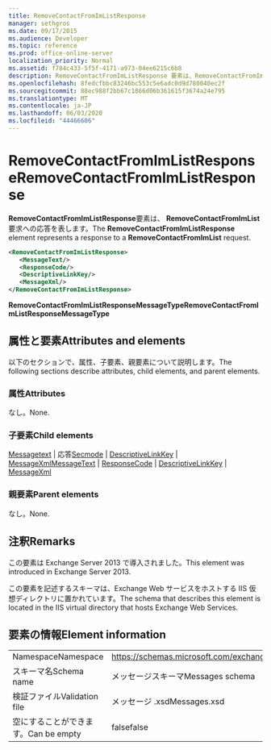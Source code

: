 ```yaml
---
title: RemoveContactFromImListResponse
manager: sethgros
ms.date: 09/17/2015
ms.audience: Developer
ms.topic: reference
ms.prod: office-online-server
localization_priority: Normal
ms.assetid: f784c433-5f5f-4171-a973-04ee6215c6b8
description: RemoveContactFromImListResponse 要素は、RemoveContactFromImList 要求への応答を表します。
ms.openlocfilehash: 8fedcfbbc83246bc553c5e6adc0d9d780040ec2f
ms.sourcegitcommit: 88ec988f2bb67c1866d06b361615f3674a24e795
ms.translationtype: MT
ms.contentlocale: ja-JP
ms.lasthandoff: 06/03/2020
ms.locfileid: "44466606"
---
```

# <a name="removecontactfromimlistresponse"></a><span data-ttu-id="e49b3-103">RemoveContactFromImListResponse</span><span class="sxs-lookup"><span data-stu-id="e49b3-103">RemoveContactFromImListResponse</span></span>

<span data-ttu-id="e49b3-104">**RemoveContactFromImListResponse**要素は、 **RemoveContactFromImList**要求への応答を表します。</span><span class="sxs-lookup"><span data-stu-id="e49b3-104">The **RemoveContactFromImListResponse** element represents a response to a **RemoveContactFromImList** request.</span></span> 
  
```XML
<RemoveContactFromImListResponse>
   <MessageText/>
   <ResponseCode/>
   <DescriptiveLinkKey/>
   <MessageXml/>
</RemoveContactFromImListResponse>
```

 <span data-ttu-id="e49b3-105">**RemoveContactFromImListResponseMessageType**</span><span class="sxs-lookup"><span data-stu-id="e49b3-105">**RemoveContactFromImListResponseMessageType**</span></span>
## <a name="attributes-and-elements"></a><span data-ttu-id="e49b3-106">属性と要素</span><span class="sxs-lookup"><span data-stu-id="e49b3-106">Attributes and elements</span></span>

<span data-ttu-id="e49b3-107">以下のセクションで、属性、子要素、親要素について説明します。</span><span class="sxs-lookup"><span data-stu-id="e49b3-107">The following sections describe attributes, child elements, and parent elements.</span></span>
  
### <a name="attributes"></a><span data-ttu-id="e49b3-108">属性</span><span class="sxs-lookup"><span data-stu-id="e49b3-108">Attributes</span></span>

<span data-ttu-id="e49b3-109">なし。</span><span class="sxs-lookup"><span data-stu-id="e49b3-109">None.</span></span>
  
### <a name="child-elements"></a><span data-ttu-id="e49b3-110">子要素</span><span class="sxs-lookup"><span data-stu-id="e49b3-110">Child elements</span></span>

<span data-ttu-id="e49b3-111">[Messagetext](messagetext.md)  | 応答[Secmode](responsecode.md)  | [DescriptiveLinkKey](descriptivelinkkey.md)  | [MessageXml](messagexml.md)</span><span class="sxs-lookup"><span data-stu-id="e49b3-111">[MessageText](messagetext.md) | [ResponseCode](responsecode.md) | [DescriptiveLinkKey](descriptivelinkkey.md) | [MessageXml](messagexml.md)</span></span>
  
### <a name="parent-elements"></a><span data-ttu-id="e49b3-112">親要素</span><span class="sxs-lookup"><span data-stu-id="e49b3-112">Parent elements</span></span>

<span data-ttu-id="e49b3-113">なし。</span><span class="sxs-lookup"><span data-stu-id="e49b3-113">None.</span></span>
  
## <a name="remarks"></a><span data-ttu-id="e49b3-114">注釈</span><span class="sxs-lookup"><span data-stu-id="e49b3-114">Remarks</span></span>

<span data-ttu-id="e49b3-115">この要素は Exchange Server 2013 で導入されました。</span><span class="sxs-lookup"><span data-stu-id="e49b3-115">This element was introduced in Exchange Server 2013.</span></span>
  
<span data-ttu-id="e49b3-116">この要素を記述するスキーマは、Exchange Web サービスをホストする IIS 仮想ディレクトリに置かれています。</span><span class="sxs-lookup"><span data-stu-id="e49b3-116">The schema that describes this element is located in the IIS virtual directory that hosts Exchange Web Services.</span></span>
  
## <a name="element-information"></a><span data-ttu-id="e49b3-117">要素の情報</span><span class="sxs-lookup"><span data-stu-id="e49b3-117">Element information</span></span>

|||
|:-----|:-----|
|<span data-ttu-id="e49b3-118">Namespace</span><span class="sxs-lookup"><span data-stu-id="e49b3-118">Namespace</span></span>  <br/> |https://schemas.microsoft.com/exchange/services/2006/messages  <br/> |
|<span data-ttu-id="e49b3-119">スキーマ名</span><span class="sxs-lookup"><span data-stu-id="e49b3-119">Schema name</span></span>  <br/> |<span data-ttu-id="e49b3-120">メッセージスキーマ</span><span class="sxs-lookup"><span data-stu-id="e49b3-120">Messages schema</span></span>  <br/> |
|<span data-ttu-id="e49b3-121">検証ファイル</span><span class="sxs-lookup"><span data-stu-id="e49b3-121">Validation file</span></span>  <br/> |<span data-ttu-id="e49b3-122">メッセージ .xsd</span><span class="sxs-lookup"><span data-stu-id="e49b3-122">Messages.xsd</span></span>  <br/> |
|<span data-ttu-id="e49b3-123">空にすることができます。</span><span class="sxs-lookup"><span data-stu-id="e49b3-123">Can be empty</span></span>  <br/> |<span data-ttu-id="e49b3-124">false</span><span class="sxs-lookup"><span data-stu-id="e49b3-124">false</span></span>  <br/> |
   

